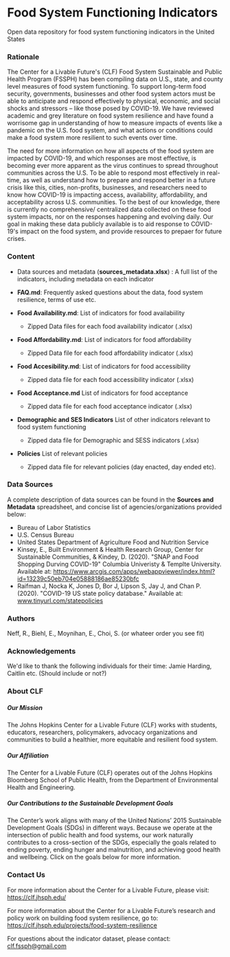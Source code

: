 # Food System Functioning Indicators
Open data repository for food system functioning indicators in the United States

### Rationale
The Center for a Livable Future's (CLF) Food System Sustainable and Public Health Program (FSSPH) has been compiling data on U.S., state, and county level measures of food system functioning. To support long-term food security, governments, businesses and other food system actors must be able to anticipate and respond effectively to physical, economic, and social shocks and stressors – like those posed by COVID-19. We have reviewed academic and grey literature on food system resilience and have found a worrisome gap in understanding of how to measure impacts of events like a pandemic on the U.S. food system, and what actions or conditions could make a food system more resilient to such events over time.   

The need for more information on how all aspects of the food system are impacted by COVID-19, and which responses are most effective, is becoming ever more apparent as the virus continues to spread throughout communities across the U.S. To be able to respond most effectively in real-time, as well as understand how to prepare and respond better in a future crisis like this, cities, non-profits, businesses, and researchers need to know how COVID-19 is impacting access, availability, affordability, and acceptability across U.S. communities. To the best of our knowledge, there is currently no comprehensive/ centralized data collected on these food system impacts, nor on the responses happening and evolving daily. Our goal in making these data publicly available is to aid response to COVID-19's impact on the food system, and provide resources to prepaer for future crises. 

### Content
- Data sources and metadata (**sources_metadata.xlsx**) : A full list of the indicators, including metadata on each indicator 

- **FAQ.md**: Frequently asked questions about the data, food system resilience, terms of use etc.

- **Food Availability.md**: List of indicators for food availabiility
  -  Zipped Data files for each food availability indicator (.xlsx)
  
- **Food Affordability.md**: List of indicators for food affordability
  - Zipped Data file for each food affordability indicator (.xlsx)
  
- **Food Accesibility.md**: List of indicators for food accessibility
  - Zipped data file for each food accessibility indicator (.xlsx)
  
- **Food Acceptance.md** List of indicators for food acceptance
  - Zipped data file for each food acceptance indicator (.xlsx)
  
- **Demographic and SES Indicators** List of other indicators relevant to food system functioning
  - Zipped data file for Demographic and SESS indicators (.xlsx)
  
- **Policies** List of relevant policies 
   - Zipped data file for relevant policies (day enacted, day ended etc).
  
### Data Sources
A complete description of data sources can be found in the **Sources and Metadata** spreadsheet, and concise list of agencies/organizations provided below:
  - Bureau of Labor Statistics
  - U.S. Census Bureau 
  - United States Department of Agriculture Food and Nutrition Service
  - Kinsey, E., Built Environment & Health Research Group, Center for Sustainable Communities, & Kindey, D. (2020). "SNAP and Food Shopping Durving COVID-19" Columbia Univeristy     & Templte University. Available at: https://www.arcgis.com/apps/webappviewer/index.html?id=13239c50eb704e05888186ae85230bfc
  - Raifman J, Nocka K, Jones D, Bor J, Lipson S, Jay J, and Chan P. (2020). "COVID-19 US state policy database." Available at: www.tinyurl.com/statepolicies
 

### Authors
Neff, R., Biehl, E., Moynihan, E., Choi, S. (or whateer order you see fit)

### Acknowledgements
We'd like to thank the following individuals for their time: Jamie Harding, Caitlin etc. (Should include or not?)

### About CLF 
##### Our Mission
The Johns Hopkins Center for a Livable Future (CLF) works with students, educators, researchers, policymakers, advocacy organizations and communities to build a healthier, more equitable and resilient food system.

##### Our Affiliation
The Center for a Livable Future (CLF) operates out of the Johns Hopkins Bloomberg School of Public Health, from the Department of Environmental Health and Engineering.


##### Our Contributions to the Sustainable Development Goals
The Center’s work aligns with many of the United Nations’ 2015 Sustainable Development Goals (SDGs) in different ways. Because we operate at the intersection of public health and food systems, our work naturally contributes to a cross-section of the SDGs, especially the goals related to ending poverty, ending hunger and malnutrition, and achieving good health and wellbeing. Click on the goals below for more information.

### Contact Us
For more information about the Center for a Livable Future, please visit: https://clf.jhsph.edu/

For more information about the Center for a Livable Future’s research and policy work on building food system resilience, go to: https://clf.jhsph.edu/projects/food-system-resilience  


For questions about the indicator dataset, please contact: clf.fssph@gmail.com
